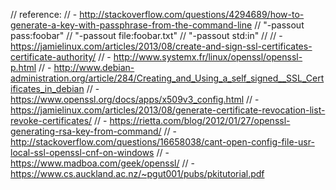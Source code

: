 // reference:
// - http://stackoverflow.com/questions/4294689/how-to-generate-a-key-with-passphrase-from-the-command-line
// "-passout pass:foobar"
// "-passout file:foobar.txt"
// "-passout std:in"
//
// - https://jamielinux.com/articles/2013/08/create-and-sign-ssl-certificates-certificate-authority/
// - http://www.systemx.fr/linux/openssl/openssl-p.html
// - http://www.debian-administration.org/article/284/Creating_and_Using_a_self_signed__SSL_Certificates_in_debian
// - https://www.openssl.org/docs/apps/x509v3_config.html
// - https://jamielinux.com/articles/2013/08/generate-certificate-revocation-list-revoke-certificates/
// - https://rietta.com/blog/2012/01/27/openssl-generating-rsa-key-from-command/
// - http://stackoverflow.com/questions/16658038/cant-open-config-file-usr-local-ssl-openssl-cnf-on-windows
// - https://www.madboa.com/geek/openssl/
// - https://www.cs.auckland.ac.nz/~pgut001/pubs/pkitutorial.pdf

